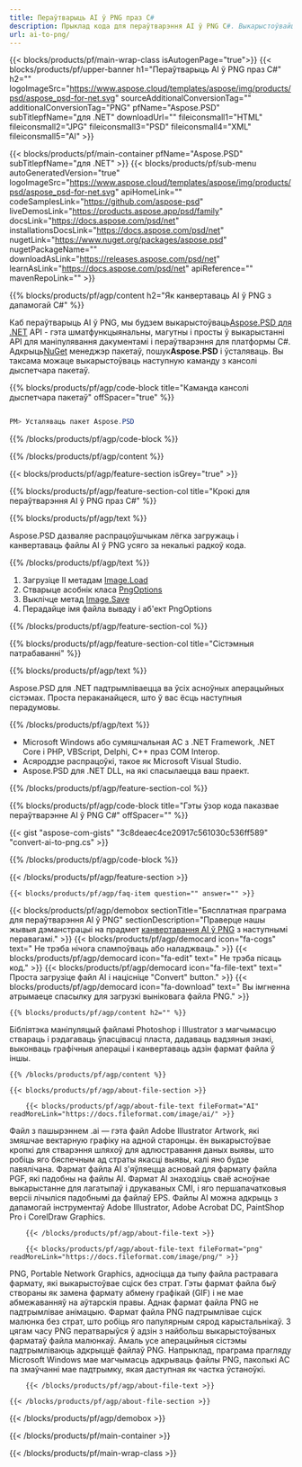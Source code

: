 ```yaml
---
title: Пераўтварыць AI ў PNG праз C#
description: Прыклад кода для пераўтварэння AI ў PNG C#. Выкарыстоўвайце прыклад кода API для пакетнага пераўтварэння файлаў AI ў PNG у VB.NET, Asp.NET або ў любым дадатку на аснове .NET.
url: ai-to-png/
---
```


{{< blocks/products/pf/main-wrap-class isAutogenPage="true">}}
{{< blocks/products/pf/upper-banner h1="Пераўтварыць AI ў PNG праз C#" h2="" logoImageSrc="https://www.aspose.cloud/templates/aspose/img/products/psd/aspose_psd-for-net.svg" sourceAdditionalConversionTag="" additionalConversionTag="PNG" pfName="Aspose.PSD" subTitlepfName="для .NET" downloadUrl="" fileiconsmall1="HTML" fileiconsmall2="JPG" fileiconsmall3="PSD" fileiconsmall4="XML" fileiconsmall5="AI" >}}

{{< blocks/products/pf/main-container pfName="Aspose.PSD" subTitlepfName="для .NET" >}}
{{< blocks/products/pf/sub-menu autoGeneratedVersion="true" logoImageSrc="https://www.aspose.cloud/templates/aspose/img/products/psd/aspose_psd-for-net.svg" apiHomeLink="" codeSamplesLink="https://github.com/aspose-psd" liveDemosLink="https://products.aspose.app/psd/family" docsLink="https://docs.aspose.com/psd/net" installationsDocsLink="https://docs.aspose.com/psd/net" nugetLink="https://www.nuget.org/packages/aspose.psd" nugetPackageName="" downloadAsLink="https://releases.aspose.com/psd/net" learnAsLink="https://docs.aspose.com/psd/net" apiReference="" mavenRepoLink="" >}}

{{% blocks/products/pf/agp/content h2="Як канвертаваць AI ў PNG з дапамогай C#" %}}

Каб пераўтварыць AI ў PNG, мы будзем выкарыстоўваць<a href="/psd/{{< lang-code >}}net">Aspose.PSD для .NET</a> API - гэта шматфункцыянальны, магутны і просты ў выкарыстанні API для маніпулявання дакументамі і пераўтварэння для платформы C#. Адкрыць<a href="https://www.nuget.org/packages/aspose.psd">NuGet</a> менеджэр пакетаў, пошук<b>Aspose.PSD</b> і ўсталяваць. Вы таксама можаце выкарыстоўваць наступную каманду з кансолі дыспетчара пакетаў.

{{% blocks/products/pf/agp/code-block title="Каманда кансолі дыспетчара пакетаў" offSpacer="true" %}}

``` cs

PM> Усталяваць пакет Aspose.PSD

```

{{% /blocks/products/pf/agp/code-block %}}

{{% /blocks/products/pf/agp/content %}}

{{< blocks/products/pf/agp/feature-section isGrey="true" >}}

{{% blocks/products/pf/agp/feature-section-col title="Крокі для пераўтварэння AI ў PNG праз C#" %}}

{{% blocks/products/pf/agp/text %}}

 Aspose.PSD дазваляе распрацоўшчыкам лёгка загружаць і канвертаваць файлы AI ў PNG усяго за некалькі радкоў кода.

{{% /blocks/products/pf/agp/text %}}

1. Загрузіце ІІ метадам [Image.Load](https://apireference.aspose.com/psd/net/aspose.psd/image/methods/load/index)
1. Стварыце асобнік класа [PngOptions](https://apireference.aspose.com/psd/net/aspose.psd.imageoptions/PngOptions)
1. Выклічце метад [Image.Save](https://apireference.aspose.com/psd/net/aspose.psd/image/methods/save/index)
1. Перадайце імя файла вываду і аб'ект PngOptions

{{% /blocks/products/pf/agp/feature-section-col %}}

{{% blocks/products/pf/agp/feature-section-col title="Сістэмныя патрабаванні" %}}

{{% blocks/products/pf/agp/text %}}

 Aspose.PSD для .NET падтрымліваецца ва ўсіх асноўных аперацыйных сістэмах. Проста пераканайцеся, што ў вас ёсць наступныя перадумовы.

{{% /blocks/products/pf/agp/text %}}

- Microsoft Windows або сумяшчальная АС з .NET Framework, .NET Core і PHP, VBScript, Delphi, C++ праз COM Interop.
- Асяроддзе распрацоўкі, такое як Microsoft Visual Studio.
- Aspose.PSD для .NET DLL, на які спасылаецца ваш праект.

{{% /blocks/products/pf/agp/feature-section-col %}}

{{% blocks/products/pf/agp/code-block title="Гэты ўзор кода паказвае пераўтварэнне AI ў PNG C#" offSpacer="" %}}

{{< gist "aspose-com-gists" "3c8deaec4ce20917c561030c536ff589" "convert-ai-to-png.cs" >}}

{{% /blocks/products/pf/agp/code-block %}}

{{< /blocks/products/pf/agp/feature-section >}}

    {{< blocks/products/pf/agp/faq-item question="" answer="" >}}
 

<!-- aboutfile Starts -->

{{< blocks/products/pf/agp/demobox sectionTitle="Бясплатная праграма для пераўтварэння AI ў PNG" sectionDescription="Праверце нашы жывыя дэманстрацыі на прадмет [канвертавання AI ў PNG](https://products.aspose.app/psd/conversion/ai-to-png) з наступнымі перавагамі." >}}
        {{< blocks/products/pf/agp/democard icon="fa-cogs" text=" Не трэба нічога спампоўваць або наладжваць." >}}
        {{< blocks/products/pf/agp/democard icon="fa-edit" text=" Не трэба пісаць код." >}}
        {{< blocks/products/pf/agp/democard icon="fa-file-text" text=" Проста загрузіце файл AI і націсніце \"Convert\" button." >}}
        {{< blocks/products/pf/agp/democard icon="fa-download" text=" Вы імгненна атрымаеце спасылку для загрузкі выніковага файла PNG." >}}

    {{% blocks/products/pf/agp/content h2="" %}}

Бібліятэка маніпуляцый файламі Photoshop і Illustrator з магчымасцю ствараць і рэдагаваць ўласцівасці пласта, дадаваць вадзяныя знакі, выконваць графічныя аперацыі і канвертаваць адзін фармат файла ў іншы.



    {{% /blocks/products/pf/agp/content %}}

    {{< blocks/products/pf/agp/about-file-section >}}

        {{< blocks/products/pf/agp/about-file-text fileFormat="AI" readMoreLink="https://docs.fileformat.com/image/ai/" >}}
Файл з пашырэннем .ai — гэта файл Adobe Illustrator Artwork, які змяшчае вектарную графіку на адной старонцы. ён выкарыстоўвае кропкі для стварэння шляхоў для адлюстравання даных выявы, што робіць яго бяспечным ад страты якасці выявы, калі яно будзе павялічана. Фармат файла AI з'яўляецца асновай для фармату файла PGF, які падобны на файлы AI. Фармат AI знаходзіць сваё асноўнае выкарыстанне для лагатыпаў і друкаваных СМІ, і яго першапачатковыя версіі лічыліся падобнымі да файлаў EPS. Файлы AI можна адкрыць з дапамогай інструментаў Adobe Illustrator, Adobe Acrobat DC, PaintShop Pro і CorelDraw Graphics.

        {{< /blocks/products/pf/agp/about-file-text >}}

        {{< blocks/products/pf/agp/about-file-text fileFormat="png" readMoreLink="https://docs.fileformat.com/image/png/" >}}
PNG, Portable Network Graphics, адносіцца да тыпу файла растравага фармату, які выкарыстоўвае сціск без страт. Гэты фармат файла быў створаны як замена фармату абмену графікай (GIF) і не мае абмежаванняў на аўтарскія правы. Аднак фармат файла PNG не падтрымлівае анімацыю. Фармат файла PNG падтрымлівае сціск малюнка без страт, што робіць яго папулярным сярод карыстальнікаў. З цягам часу PNG ператварыўся ў адзін з найбольш выкарыстоўваных фарматаў файла малюнкаў. Амаль усе аперацыйныя сістэмы падтрымліваюць адкрыццё файлаў PNG. Напрыклад, праграма прагляду Microsoft Windows мае магчымасць адкрываць файлы PNG, паколькі АС па змаўчанні мае падтрымку, якая даступная як частка ўстаноўкі.

        {{< /blocks/products/pf/agp/about-file-text >}}

    {{< /blocks/products/pf/agp/about-file-section >}}

{{< /blocks/products/pf/agp/demobox >}}

<!-- aboutfile Ends -->



{{< /blocks/products/pf/main-container >}}
    
{{< /blocks/products/pf/main-wrap-class >}}
